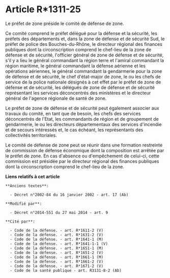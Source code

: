 # Article R*1311-25

Le préfet de zone préside le comité de défense de zone. 

Ce comité comprend le préfet délégué pour la défense et la sécurité, les préfets des départements et, dans la zone de défense
et de sécurité Sud, le préfet de police des Bouches-du-Rhône, le directeur régional des finances publiques dont la
circonscription comprend le chef-lieu de la zone de défense et de sécurité, l'officier général de zone de défense et de
sécurité, s'il y a lieu le général commandant la région terre et l'amiral commandant la région maritime, le général
commandant la défense aérienne et les opérations aériennes, le général commandant la gendarmerie pour la zone de défense et
de sécurité, le chef d'état-major de zone, le ou les chefs de service de la police nationale désignés à cet effet par le
préfet de zone de défense et de sécurité, les délégués de zone de défense et de sécurité représentant les services
déconcentrés des ministères et le directeur général de l'agence régionale de santé de zone. 

Le préfet de zone de défense et de sécurité peut également associer aux travaux du comité, en tant que de besoin, les chefs
des services déconcentrés de l'Etat, les commandants de région et de groupement de gendarmerie, le ou les directeurs
départementaux des services d'incendie et de secours intéressés et, le cas échéant, les représentants des collectivités
territoriales. 

Le comité de défense de zone peut se réunir dans une formation restreinte de commission de défense économique dont la
composition est arrêtée par le préfet de zone. En cas d'absence ou d'empêchement de celui-ci, cette commission est présidée
par le   directeur régional des finances publiques dont la circonscription comprend le chef-lieu de la zone.

**Liens relatifs à cet article**

	**Anciens textes**:

	  - Décret n°2002-84 du 16 janvier 2002 - art. 17 (Ab)

	**Modifié par**:

	  - Décret n°2014-551 du 27 mai 2014 - art. 9

	**Cité par**:

	  - Code de la défense. - art. R*1611-2 (V)
	  - Code de la défense. - art. R*1631-2 (V)
	  - Code de la défense. - art. R*1641-1 (M)
	  - Code de la défense. - art. R*1641-1-1 (V)
	  - Code de la défense. - art. R*1651-1 (M)
	  - Code de la défense. - art. R*1651-2 (V)
	  - Code de la défense. - art. R*1661-1 (M)
	  - Code de la défense. - art. R*1661-2 (V)
	  - Code de la défense. - art. R*1671-2 (V)
	  - Code de la santé publique - art. R3131-8-2 (Ab)
